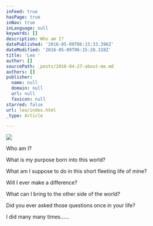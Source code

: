 ```yaml
---
inFeed: true
hasPage: true
inNav: true
inLanguage: null
keywords: []
description: Who am I?
datePublished: '2016-05-09T06:15:33.396Z'
dateModified: '2016-05-09T06:15:28.328Z'
title: 'Leo '
author: []
sourcePath: _posts/2016-04-27-about-me.md
authors: []
publisher:
  name: null
  domain: null
  url: null
  favicon: null
starred: false
url: leo/index.html
_type: Article

---
```

![](https://the-grid-user-content.s3-us-west-2.amazonaws.com/70f99c7a-1297-4c4a-a83f-64e032d5a59b.jpg)

Who am I?

What is my purpose born into this world?

What am I suppose to do in this short fleeting life of mine?

Will I ever make a difference?

What can I bring to the other side of the world?

Did you ever asked those questions once in your life?

I did many many times......